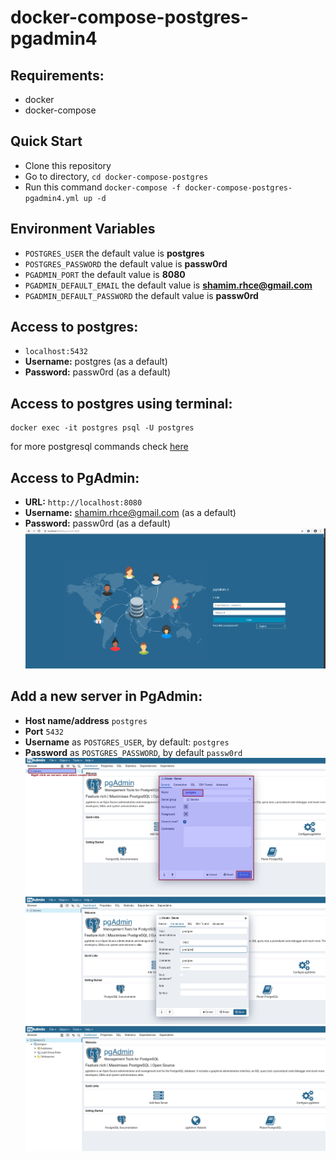 # docker-compose-postgres-pgadmin4

## Requirements:
- docker
- docker-compose

## Quick Start
- Clone this repository
- Go to directory,  `cd docker-compose-postgres`
- Run this command `docker-compose -f docker-compose-postgres-pgadmin4.yml up -d`


## Environment Variables

- `POSTGRES_USER` the default value is **postgres**
- `POSTGRES_PASSWORD` the default value is **passw0rd**
- `PGADMIN_PORT` the default value is **8080**
- `PGADMIN_DEFAULT_EMAIL` the default value is **shamim.rhce@gmail.com**
- `PGADMIN_DEFAULT_PASSWORD` the default value is **passw0rd**

## Access to postgres: 
- `localhost:5432`
- **Username:** postgres (as a default)
- **Password:** passw0rd (as a default)

## Access to postgres using terminal:
```
docker exec -it postgres psql -U postgres
```
for more postgresql commands check [here](./postgresql-commands.md)

## Access to PgAdmin: 
- **URL:** `http://localhost:8080`
- **Username:** shamim.rhce@gmail.com (as a default)
- **Password:** passw0rd (as a default)
![pgadmin_login_page](./images/pgadmin_login_page.png)

## Add a new server in PgAdmin:
- **Host name/address** `postgres`
- **Port** `5432`
- **Username** as `POSTGRES_USER`, by default: `postgres`
- **Password** as `POSTGRES_PASSWORD`, by default `passw0rd`
![add_server_to_pgadmin1](./images/add_server_to_pgadmin-1.png)
![add_server_to_pgadmin2](./images/add_server_to_pgadmin.png)
![add_server_to_pgadmin3](./images/add_server_to_pgadmin-3.png)
